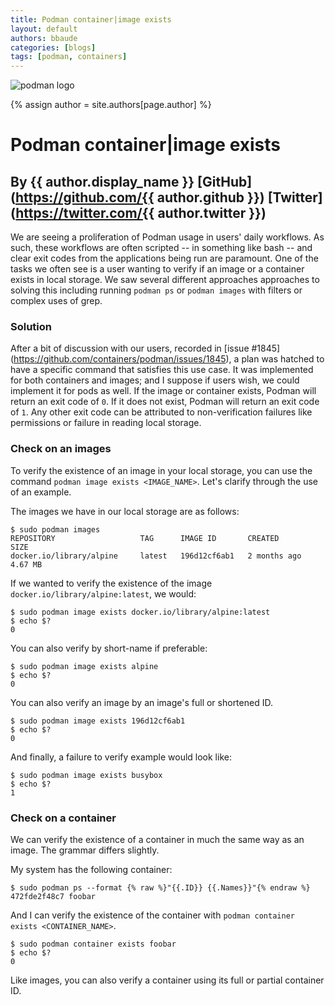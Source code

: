 ```yaml
---
title: Podman container|image exists
layout: default
authors: bbaude
categories: [blogs]
tags: [podman, containers]
---
```


![podman logo](https://podman.io/images/podman.svg)

{% assign author = site.authors[page.author] %}
# Podman container|image exists
## By {{ author.display_name }} [GitHub](https://github.com/{{ author.github }}) [Twitter](https://twitter.com/{{ author.twitter }})

We are seeing a proliferation of Podman usage in users' daily workflows.  As such, these workflows are often scripted -- in something like bash -- and clear exit codes from the applications being run are paramount.  One of the tasks we often see is a user wanting to verify if an image or a container exists in local storage.  We saw several different approaches approaches to solving this including running `podman ps` or `podman images` with filters or complex uses of grep.

<!--readmore-->

### Solution

After a bit of discussion with our users, recorded in [issue #1845] (https://github.com/containers/podman/issues/1845), a plan was hatched to have a specific command that satisfies this use case.  It was implemented for both containers and images; and I suppose if users wish, we could implement it for pods as well. If the image or container exists, Podman will return an exit code of `0`. If it does not exist, Podman will return an exit code of `1`. Any other exit code can be attributed to non-verification failures like permissions or failure in reading local storage.

### Check on an images
To verify the existence of an image in your local storage, you can use the command `podman image exists <IMAGE_NAME>`. Let's clarify through the use of an example.

The images we have in our local storage are as follows:
```
$ sudo podman images
REPOSITORY                   TAG      IMAGE ID       CREATED        SIZE
docker.io/library/alpine     latest   196d12cf6ab1   2 months ago   4.67 MB
```
If we wanted to verify the existence of the image `docker.io/library/alpine:latest`, we would:
```
$ sudo podman image exists docker.io/library/alpine:latest
$ echo $?
0
```
You can also verify by short-name if preferable:
```
$ sudo podman image exists alpine
$ echo $?
0
```

You can also verify an image by an image's full or shortened ID.
```
$ sudo podman image exists 196d12cf6ab1
$ echo $?
0
```

And finally, a failure to verify example would look like:
```
$ sudo podman image exists busybox
$ echo $?
1
```
### Check on a container
We can verify the existence of a container in much the same way as an image.  The grammar differs slightly.

My system has the following container:
```
$ sudo podman ps --format {% raw %}"{{.ID}} {{.Names}}"{% endraw %}
472fde2f48c7 foobar
```

And I can verify the existence of the container with `podman container exists <CONTAINER_NAME>`.
```
$ sudo podman container exists foobar
$ echo $?
0
```
Like images, you can also verify a container using its full or partial container ID.
